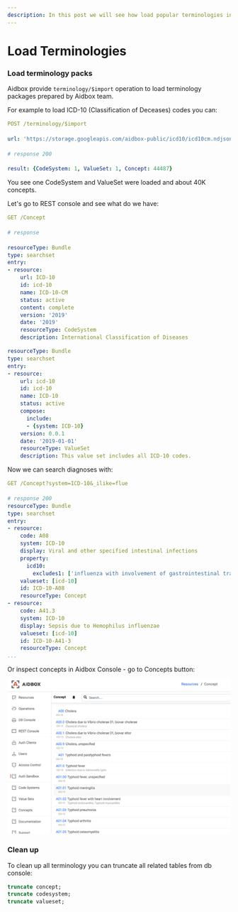 ```yaml
---
description: In this post we will see how load popular terminologies into aidbox.
---
```


# Load Terminologies

### Load terminology packs

Aidbox provide  `terminology/$import` operation to load terminology packages prepared by Aidbox team.

For example to load ICD-10 \(Classification of Deceases\) codes you can:

```yaml
POST /terminology/$import

url: 'https://storage.googleapis.com/aidbox-public/icd10/icd10cm.ndjson.gz'

# response 200

result: {CodeSystem: 1, ValueSet: 1, Concept: 44487}
```

You see one CodeSystem and ValueSet were loaded and about 40K concepts.

Let's go to REST console and see what do we have:

```yaml
GET /Concept

# response

resourceType: Bundle
type: searchset
entry:
- resource:
    url: ICD-10
    id: icd-10
    name: ICD-10-CM
    status: active
    content: complete
    version: '2019'
    date: '2019'
    resourceType: CodeSystem
    description: International Classification of Diseases
```

```yaml
resourceType: Bundle
type: searchset
entry:
- resource:
    url: icd-10
    id: icd-10
    name: ICD-10
    status: active
    compose:
      include:
      - {system: ICD-10}
    version: 0.0.1
    date: '2019-01-01'
    resourceType: ValueSet
    description: This value set includes all ICD-10 codes.
```

Now we can search diagnoses with:

```yaml
GET /Concept?system=ICD-10&_ilike=flue

# response 200
resourceType: Bundle
type: searchset
entry:
- resource:
    code: A08
    system: ICD-10
    display: Viral and other specified intestinal infections
    property:
      icd10:
        excludes1: ['influenza with involvement of gastrointestinal tract (J09.X3, 10.2, J11.2)']
    valueset: [icd-10]
    id: ICD-10-A08
    resourceType: Concept
- resource:
    code: A41.3
    system: ICD-10
    display: Sepsis due to Hemophilus influenzae
    valueset: [icd-10]
    id: ICD-10-A41-3
    resourceType: Concept
...
```

Or  inspect concepts in Aidbox Console - go to Concepts button:

![](../../.gitbook/assets/screen-shot-2019-05-14-at-17.23.53.png)

### Clean up

To clean up all terminology you can truncate all related tables from db console:

```sql
truncate concept;
truncate codesystem;
truncate valueset;
```

